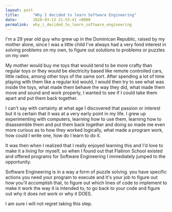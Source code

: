 ```yaml
---
layout: post
title:      "Why I decided to learn Software Engineering"
date:       2020-03-13 21:53:41 +0000
permalink:  why_i_decided_to_learn_software_engineering
---
```



I'm a 29 year old guy who grew up in the Dominican Republic, raised by my mother alone, since I was a little child I've always had a very fond interest in solving problems on my own, to figure out solutions to problems or puzzles on my own

My mother would buy me toys that would tend to be more crafty than regular toys or they would be electricity based like remote controlled cars, little radios, among other toys of the same sort. After spending a lot of time playing with them like a regular kid would, I would then try to see what was inside the toys, what made them behave the way they did, what made them move and sound and work properly, I wanted to see if I could take them apart and put them back together.

I can't say with certainty at what age I discovered that passion or interest but it is certain that it was at a very early point in my life. I grew up experimenting with computers, learning how to use them, learning how to disassemble them and put them back together and doing so made me even more curious as to how they worked logically, what made a program work, how could I write one, how do I learn to do it. 

It was then when I realized that I really enjoyed learning this and I'd love to make it a living for myself, so when I found out that Flatiron School existed and offered programs for Software Engineering I immediately jumped to the opportunity. 

Software Engineering is in a way a form of puzzle solving. you have specific actions you need your program to execute and it's your job to figure out how you'll accomplish that, to figure out which lines of code to implement to make it work the way it is intended to, to go back to your code and figure out why it does not work or why it DOES.

I am sure i will not regret taking this step.
